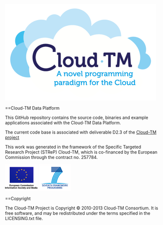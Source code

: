 <a href="http://www.cloudtm.eu"><img src="images/logo.png" alt="Cloud-TM project" height="315" width="495"></a>

==Cloud-TM Data Platform


This GitHub repository contains the source code, binaries and example applications associated with the Cloud-TM Data Platform.


The current code base is associated with deliverable D2.3 of the <a href="http://www.cloudtm.eu">Cloud-TM project</a>

This work was generated in the framework of the Specific Targeted Research Project (STReP) Cloud-TM, which is co-financed by the European Commission through the contract no. 257784.

<img src="images/ecism.png" alt="European Commission">
<img src="images/7thframework.png" alt="Seventh Framework">

==Copyright

The Cloud-TM Project is Copyright © 2010-2013 Cloud-TM Consortium. It is free software, and may be redistributed under the terms specified in the LICENSING.txt file.
